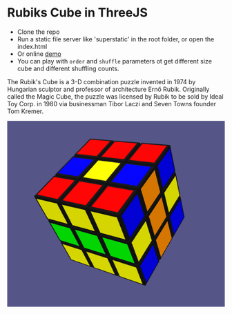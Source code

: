 # Rubiks Cube in ThreeJS

* Clone the repo
* Run a static file server like 'superstatic' in the root folder, or open the index.html
* Or online [demo](https://ebinxavier.github.io/rubiksCube?order=3&&shuffle=4)
* You can play with `order` and `shuffle` parameters ot get different size cube and different shuffling counts.

The Rubik's Cube is a 3-D combination puzzle invented in 1974 by Hungarian sculptor and professor of architecture Ernő Rubik. Originally called the Magic Cube, the puzzle was licensed by Rubik to be sold by Ideal Toy Corp. in 1980 via businessman Tibor Laczi and Seven Towns founder Tom Kremer.

![alt text](./ss.png)
